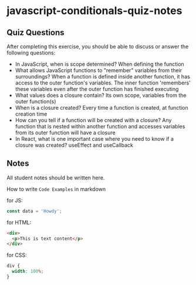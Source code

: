 # javascript-conditionals-quiz-notes

## Quiz Questions

After completing this exercise, you should be able to discuss or answer the following questions:

- In JavaScript, when is scope determined?
  When defining the function
- What allows JavaScript functions to "remember" variables from their surroundings?
  When a function is defined inside another function, it has access to the outer function's variables. The inner function 'remembers' these variables even after the outer function has finished executing
- What values does a closure contain?
  Its own scope, variables from the outer function(s)
- When is a closure created?
  Every time a function is created, at function creation time
- How can you tell if a function will be created with a closure?
  Any function that is nested within another function and accesses variables from its outer function will have a closure
- In React, what is one important case where you need to know if a closure was created?
  useEffect and useCallback

## Notes

All student notes should be written here.

How to write `Code Examples` in markdown

for JS:

```javascript
const data = 'Howdy';
```

for HTML:

```html
<div>
  <p>This is text content</p>
</div>
```

for CSS:

```css
div {
  width: 100%;
}
```
